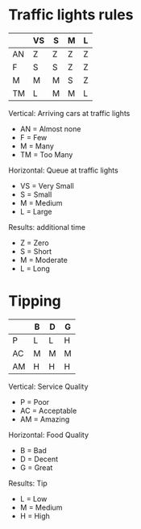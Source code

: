 # Traffic lights rules

|  | VS | S | M | L |
| ------------- | ------------- | ------------- | ------------- | ------------- |
| AN | Z | Z | Z | Z |
| F | S | S | Z | Z |
| M | M | M | S | Z |
| TM | L | M | M | L |

Vertical: Arriving cars at traffic lights
- AN = Almost none
- F = Few
- M = Many
- TM = Too Many

Horizontal: Queue at traffic lights
- VS = Very Small
- S = Small
- M = Medium
- L = Large

Results: additional time
- Z = Zero 
- S = Short
- M = Moderate
- L = Long

# Tipping

|  | B | D | G |
| ------------- | ------------- | ------------- | ------------- |
| P | L | L | H |
| AC | M | M | M |
| AM | H | H | H |

Vertical: Service Quality
- P = Poor
- AC = Acceptable
- AM = Amazing

Horizontal: Food Quality
- B = Bad
- D = Decent
- G = Great

Results: Tip
- L = Low 
- M = Medium
- H = High
